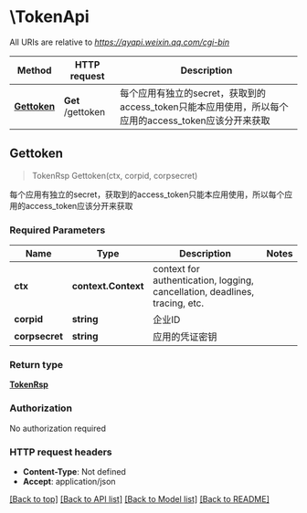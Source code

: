 # \TokenApi

All URIs are relative to *https://qyapi.weixin.qq.com/cgi-bin*

Method | HTTP request | Description
------------- | ------------- | -------------
[**Gettoken**](TokenApi.md#Gettoken) | **Get** /gettoken | 每个应用有独立的secret，获取到的access_token只能本应用使用，所以每个应用的access_token应该分开来获取



## Gettoken

> TokenRsp Gettoken(ctx, corpid, corpsecret)

每个应用有独立的secret，获取到的access_token只能本应用使用，所以每个应用的access_token应该分开来获取

### Required Parameters


Name | Type | Description  | Notes
------------- | ------------- | ------------- | -------------
**ctx** | **context.Context** | context for authentication, logging, cancellation, deadlines, tracing, etc.
**corpid** | **string**| 企业ID | 
**corpsecret** | **string**| 应用的凭证密钥 | 

### Return type

[**TokenRsp**](TokenRsp.md)

### Authorization

No authorization required

### HTTP request headers

- **Content-Type**: Not defined
- **Accept**: application/json

[[Back to top]](#) [[Back to API list]](../README.md#documentation-for-api-endpoints)
[[Back to Model list]](../README.md#documentation-for-models)
[[Back to README]](../README.md)

